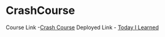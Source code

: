 # CrashCourse

Course Link -[Crash Course](https://www.udemy.com/course/full-stack-crash-course/)
Deployed Link - [Today I Learned](crash-course-udemy.netlify.app/)
